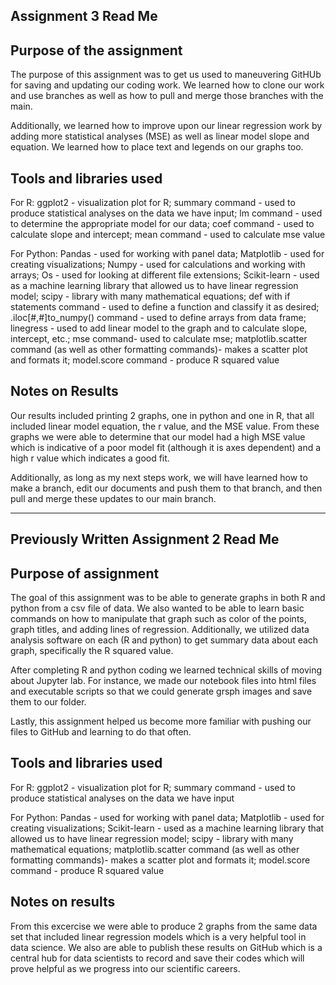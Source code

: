 ## Assignment 3 Read Me
## Purpose of the assignment
The purpose of this assignment was to get us used to maneuvering GitHUb for saving and updating our coding work. We learned how to clone our work and use branches as well as how to pull and merge those branches with the main.

Additionally, we learned how to improve upon our linear regression work by adding more statistical analyses (MSE) as well as linear model slope and equation. We learned how to place text and legends on our graphs too. 

## Tools and libraries used 
For R: 
ggplot2 - visualization plot for R; 
summary command - used to produce statistical analyses on the data we have input; 
lm command - used to determine the appropriate model for our data; 
coef command - used to calculate slope and intercept;
mean command - used to calculate mse value 

For Python:
Pandas - used for working with panel data;
Matplotlib - used for creating visualizations; 
Numpy - used for calculations and working with arrays; 
Os - used for looking at different file extensions;
Scikit-learn - used as a machine learning library that allowed us to have linear regression model; 
scipy - library with many mathematical equations;
def with if statements command - used to define a function and classify it as desired;
.iloc[#,#]to_numpy() command - used to define arrays from data frame; 
linegress - used to add linear model to the graph and to calculate slope, intercept, etc.; 
mse command- used to calculate mse; 
matplotlib.scatter command (as well as other formatting commands)- makes a scatter plot and formats it;
model.score command - produce R squared value 

## Notes on Results 

Our results included printing 2 graphs, one in python and one in R, that all included linear model equation, the r value, and the MSE value. From these graphs we were able to determine that our model had a high MSE value which is indicative of a poor model fit (although it is axes dependent) and a high r value which indicates a good fit. 

Additionally, as long as my next steps work, we will have learned how to make a branch, edit our documents and push them to that branch, and then pull and merge these updates to our main branch. 

____________________________________________________________________________________________________

## Previously Written Assignment 2 Read Me
## Purpose of assignment
The goal of this assignment was to be able to generate graphs in both R and python from a csv file of data. We also wanted to be able to learn basic commands on how to manipulate that graph such as color of the points, graph titles, and adding lines of regression. Additionally, we utilized data analysis software on each (R and python) to get summary data about each graph, specifically the R squared value. 

After completing R and python coding we learned technical skills of moving about Jupyter lab. For instance, we made our notebook files into html files and executable scripts so that we could generate grsph images and save them to our folder. 

Lastly, this assignment helped us become more familiar with pushing our files to GitHub and learning to do that often. 

## Tools and libraries used
For R: 
ggplot2 - visualization plot for R; 
summary command - used to produce statistical analyses on the data we have input 

For Python:
Pandas - used for working with panel data;
Matplotlib - used for creating visualizations; 
Scikit-learn - used as a machine learning library that allowed us to have linear regression model; 
scipy - library with many mathematical equations;
matplotlib.scatter command (as well as other formatting commands)- makes a scatter plot and formats it;
model.score command - produce R squared value 

## Notes on results
From this excercise we were able to produce 2 graphs from the same data set that included linear regression models which is a very helpful tool in data science. We also are able to publish these results on GitHub which is a central hub for data scientists to record and save their codes which will prove helpful as we progress into our scientific careers. 